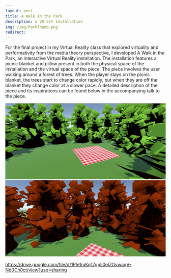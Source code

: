 ```yaml
---
layout: post
title: A Walk In the Park
description: a VR art installation
img: /img/ParkThumb.png
redirect:
---
```

For the final project in my Virtual Reality class that explored virtuality and performativity from the media theory perspective, I developed A Walk in the Park, an interactive Virtual Reality installation. The installation features a picnic blanket and pillow present in both the physical space of the installation and the virtual space of the piece. The piece involves the user walking around a forest of trees. When the player stays on the picnic blanket, the trees start to change color rapidly, but when they are off the blanket they change color at a slower pace. A detailed description of the piece and its inspirations can be found below in the accompanying talk to the piece.
<div class="img_row">
	<img class="col one" src="/img/Park1.png" alt="" title="Screenshot 1"/>
	<img class="col two" src="/img/Park2.png" alt="" title="Screenshot 2"/>

https://drive.google.com/file/d/1PIe1mKq17gpIi0elZOvwaqV-Nd0Ch0ct/view?usp=sharing
	
</div>
